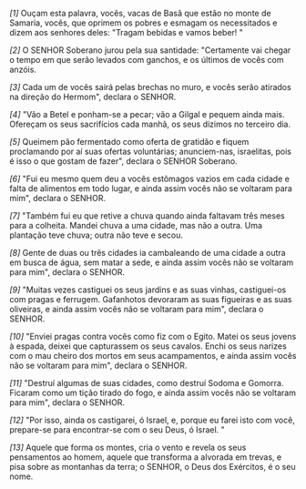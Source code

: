 *[1]* Ouçam esta palavra, vocês, vacas de Basã que estão no monte de Samaria, vocês, que oprimem os pobres e esmagam os necessitados e dizem aos senhores deles: "Tragam bebidas e vamos beber! "

*[2]* O SENHOR Soberano jurou pela sua santidade: "Certamente vai chegar o tempo em que serão levados com ganchos, e os últimos de vocês com anzóis.

*[3]* Cada um de vocês sairá pelas brechas no muro, e vocês serão atirados na direção do Hermom", declara o SENHOR.

*[4]* "Vão a Betel e ponham-se a pecar; vão a Gilgal e pequem ainda mais. Ofereçam os seus sacrifícios cada manhã, os seus dízimos no terceiro dia.

*[5]* Queimem pão fermentado como oferta de gratidão e fiquem proclamando por aí suas ofertas voluntárias; anunciem-nas, israelitas, pois é isso o que gostam de fazer", declara o SENHOR Soberano.

*[6]* "Fui eu mesmo quem deu a vocês estômagos vazios em cada cidade e falta de alimentos em todo lugar, e ainda assim vocês não se voltaram para mim", declara o SENHOR.

*[7]* "Também fui eu que retive a chuva quando ainda faltavam três meses para a colheita. Mandei chuva a uma cidade, mas não a outra. Uma plantação teve chuva; outra não teve e secou.

*[8]* Gente de duas ou três cidades ia cambaleando de uma cidade a outra em busca de água, sem matar a sede, e ainda assim vocês não se voltaram para mim", declara o SENHOR.

*[9]* "Muitas vezes castiguei os seus jardins e as suas vinhas, castiguei-os com pragas e ferrugem. Gafanhotos devoraram as suas figueiras e as suas oliveiras, e ainda assim vocês não se voltaram para mim", declara o SENHOR.

*[10]* "Enviei pragas contra vocês como fiz com o Egito. Matei os seus jovens à espada, deixei que capturassem os seus cavalos. Enchi os seus narizes com o mau cheiro dos mortos em seus acampamentos, e ainda assim vocês não se voltaram para mim", declara o SENHOR.

*[11]* "Destruí algumas de suas cidades, como destruí Sodoma e Gomorra. Ficaram como um tição tirado do fogo, e ainda assim vocês não se voltaram para mim", declara o SENHOR.

*[12]* "Por isso, ainda os castigarei, ó Israel, e, porque eu farei isto com você, prepare-se para encontrar-se com o seu Deus, ó Israel. "

*[13]* Aquele que forma os montes, cria o vento e revela os seus pensamentos ao homem, aquele que transforma a alvorada em trevas, e pisa sobre as montanhas da terra; o SENHOR, o Deus dos Exércitos, é o seu nome.

